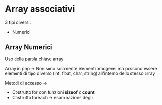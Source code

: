 # Array associativi

3 tipi diversi:
- Numerici


## Array Numerici

Uso della parola chiave array

Array in php -> Non sono solamente elementi omogenei ma possono essere elementi di tipo diverso (int, float, char, string) all'interno dello stesso array

Metodi di accesso ->
 - Costrutto for con funzioni **sizeof** o **count**
 - Costrutto foreach -> esaminazione degli 
<!--stackedit_data:
eyJoaXN0b3J5IjpbMTEyNjg1MTE5N119
-->